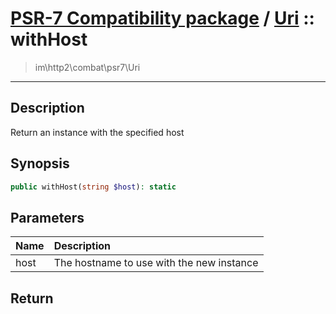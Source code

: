 # [PSR-7 Compatibility package](combat.md) / [Uri](combat-Uri.md) :: withHost
 > im\http2\combat\psr7\Uri
____

## Description
Return an instance with the specified host

## Synopsis
```php
public withHost(string $host): static
```

## Parameters
| Name | Description |
| :--- | :---------- |
| host | The hostname to use with the new instance |

## Return

